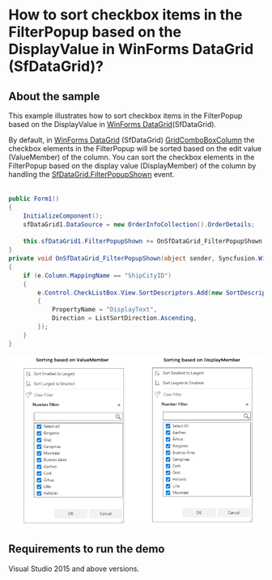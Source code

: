 # How to sort checkbox items in the FilterPopup based on the DisplayValue in WinForms DataGrid (SfDataGrid)?

## About the sample

This example illustrates how to sort checkbox items in the FilterPopup based on the DisplayValue in [WinForms DataGrid](https://www.syncfusion.com/winforms-ui-controls/datagrid)(SfDataGrid).

By default, in [WinForms DataGrid](https://www.syncfusion.com/winforms-ui-controls/datagrid) (SfDataGrid) [GridComboBoxColumn](https://help.syncfusion.com/cr/windowsforms/Syncfusion.WinForms.DataGrid.GridComboBoxColumn.html) the checkbox elements in the FilterPopup will be sorted based on the edit value (ValueMember) of the column. You can sort the checkbox elements in the FilterPopup based on the display value (DisplayMember) of the column by handling the [SfDataGrid.FilterPopupShown](https://help.syncfusion.com/cr/windowsforms/Syncfusion.WinForms.DataGrid.SfDataGrid.html#Syncfusion_WinForms_DataGrid_SfDataGrid_FilterPopupShown) event. 

```C#

public Form1()
{
    InitializeComponent();
    sfDataGrid1.DataSource = new OrderInfoCollection().OrderDetails;

    this.sfDataGrid1.FilterPopupShown += OnSfDataGrid_FilterPopupShown;
}
private void OnSfDataGrid_FilterPopupShown(object sender, Syncfusion.WinForms.DataGrid.Events.FilterPopupShownEventArgs e)
{
    if (e.Column.MappingName == "ShipCityID")
    {
        e.Control.CheckListBox.View.SortDescriptors.Add(new SortDescriptor()
        {
            PropertyName = "DisplayText",
            Direction = ListSortDirection.Ascending,
        });
    }
}


```

![DisplayMember Sorting](DisplayMemberSorting.png)


## Requirements to run the demo

Visual Studio 2015 and above versions.



